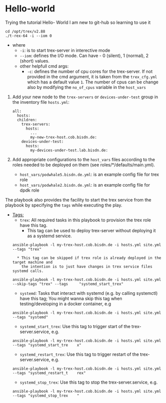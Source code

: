 # Hello-world
Trying the tutorial Hello- World
I am new to git-hub so learning to use it


```
cd /opt/trex/v2.88
./t-rex-64 -i --iom 0
```
* where
    * `-i`: is to start trex-server in interective mode
    * `--iom`: defines the I/O mode. Can have - 0 (silent), 1 (normal), 2 (short) values.
    * other helpfull cmd args:
        * `-c`: defines the number of cpu cores for the trex-server. If not provided in
        the cmd argument, it is taken from the `trex_cfg.yml` which has a default value `1`.
        The number of cpus can be change also by modifying the `no_of_cpus` variable in the
        `host_vars`


1. Add your new node to the `trex-servers` or `devices-under-test` group in the inventory file
`hosts.yml`:

    ```
    all:
      hosts:
      children:
        trex-servers:
          hosts:
            ...
            my-new-trex-host.cob.bisdn.de:
        devices-under-test:
          hosts:
            my-devices-under-test.lab.bisdn.de:
    ```
2. Add appropriate configurations to the `host_vars` files according to the roles needed to be deployed on them (see roles/\*/defaults/main.yml).
        
	* `host_vars/podwhale5.bisdn.de.yml`: is an example config file for trex role
	* `host_vars/podwhale2.bisdn.de.yml`: is an example config file for dpdk role


The playbook also provides the facility to start the trex service from the playbook by
specifying the `tags` while executing the play.

* <ins>Tags:</ins>
    * `trex`: All required tasks in this playbook to provision the trex role have this tag.
        * This tag can be used to deploy trex-server without deploying it as a systemd service.
    ```
    ansible-playbook -l my-trex-host.cob.bisdn.de -i hosts.yml site.yml --tags "trex"
    ```
        * This tag can be skipped if trex role is already deployed in the target machine and
          the intention is to just have changes in trex service files systemd calls.
    ```
    ansible-playbook -l my-trex-host.cob.bisdn.de -i hosts.yml site.yml --skip-tags "trex" --tags     "systemd_start_trex"
    ```
    * `systemd`: Tasks that interact with systemd (e.g. by calling systemctl) have this tag;
       You might wanna skip this tag when testing/developing in a docker container, e.g
    ```
    ansible-playbook -l my-trex-host.cob.bisdn.de -i hosts.yml site.yml --tags "systemd"
    ```
    * `systemd_start_trex`: Use this tag to trigger start of the trex-server.service, e.g.
    ```
    ansible-playbook -l my-trex-host.cob.bisdn.de -i hosts.yml site.yml --tags "systemd_start_tre    x"
    ```
    * `systemd_restart_trex`: Use this tag to trigger restart of the trex-server.service, e.g.
    ```
    ansible-playbook -l my-trex-host.cob.bisdn.de -i hosts.yml site.yml --tags "systemd_restart_t    rex"
    ```
    * `systemd_stop_trex`: Use this tag to stop the trex-server.service, e.g.
    ```
    ansible-playbook -l my-trex-host.cob.bisdn.de -i hosts.yml site.yml --tags "systemd_stop_trex    "
    ```
 
